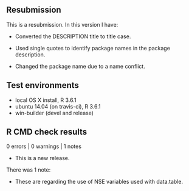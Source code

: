 ## Resubmission
This is a resubmission. In this version I have:

* Converted the DESCRIPTION title to title case.

* Used single quotes to identify package names in the package description.

* Changed the package name due to a name conflict.

## Test environments
* local OS X install, R 3.6.1
* ubuntu 14.04 (on travis-ci), R 3.6.1
* win-builder (devel and release)

## R CMD check results

0 errors | 0 warnings | 1 notes

* This is a new release.

There was 1 note:
* These are regarding the use of NSE variables used with data.table.
